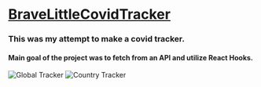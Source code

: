 # [BraveLittleCovidTracker](https://bravelittletodolist.github.io/BraveLittleCovidTracker/)

### This was my attempt to make a covid tracker.  
#### Main goal of the project was to fetch from an API and utilize React Hooks.



![Global Tracker](https://i.imgur.com/UDE4bxv.png)
![Country Tracker](https://i.imgur.com/is3z2q6.png)
